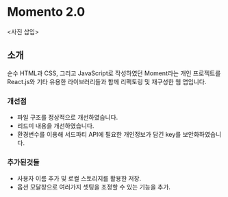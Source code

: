 # Momento 2.0

<사진 삽입>

## 소개

순수 HTML과 CSS, 그리고 JavaScript로 작성하였던 Moment라는 개인 프로젝트를 React.js와 기타 유용한 라이브러리들과 함께 리팩토링 및 재구성한 웹 앱입니다.

### 개선점

- 파일 구조를 정상적으로 개선하였습니다.
- 리드미 내용을 개선하였습니다.
- 환경변수를 이용해 서드파티 API에 필요한 개인정보가 담긴 key를 보안화하였습니다.

### 추가된것들

- 사용자 이름 추가 및 로컬 스토리지를 활용한 저장.
- 옵션 모달창으로 여러가지 셋팅을 조정할 수 있는 기능을 추가.
